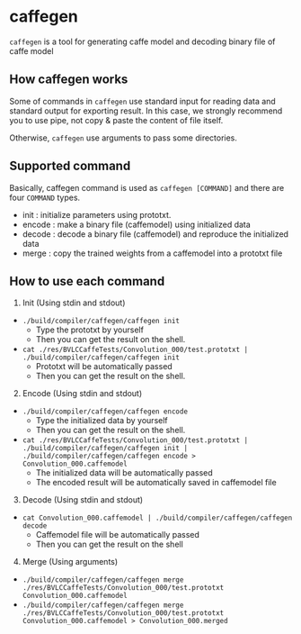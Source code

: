 # caffegen

`caffegen` is a tool for generating caffe model and decoding binary file of caffe model

## How caffegen works

Some of commands in `caffegen` use standard input for reading data and standard output for exporting result.
In this case, we strongly recommend you to use pipe, not copy & paste the content of file itself.

Otherwise, `caffegen` use arguments to pass some directories.

## Supported command

Basically, caffegen command is used as `caffegen [COMMAND]` and there are four `COMMAND` types.
 - init : initialize parameters using prototxt.
 - encode : make a binary file (caffemodel) using initialized data
 - decode : decode a binary file (caffemodel) and reproduce the initialized data
 - merge : copy the trained weights from a caffemodel into a prototxt file

## How to use each command

1. Init (Using stdin and stdout)
 - `./build/compiler/caffegen/caffegen init`
     - Type the prototxt by yourself
     - Then you can get the result on the shell.
 - `cat ./res/BVLCCaffeTests/Convolution_000/test.prototxt | ./build/compiler/caffegen/caffegen init`
     - Prototxt will be automatically passed
     - Then you can get the result on the shell.

2. Encode (Using stdin and stdout)
 - `./build/compiler/caffegen/caffegen encode`
     - Type the initialized data by yourself
     - Then you can get the result on the shell.
 - `cat ./res/BVLCCaffeTests/Convolution_000/test.prototxt | ./build/compiler/caffegen/caffegen init | ./build/compiler/caffegen/caffegen encode > Convolution_000.caffemodel`
     - The initialized data will be automatically passed
     - The encoded result will be automatically saved in caffemodel file

3. Decode (Using stdin and stdout)
 - `cat Convolution_000.caffemodel | ./build/compiler/caffegen/caffegen decode`
     - Caffemodel file will be automatically passed
     - Then you can get the result on the shell

4. Merge (Using arguments)
 - `./build/compiler/caffegen/caffegen merge ./res/BVLCCaffeTests/Convolution_000/test.prototxt Convolution_000.caffemodel`
 - `./build/compiler/caffegen/caffegen merge ./res/BVLCCaffeTests/Convolution_000/test.prototxt Convolution_000.caffemodel > Convolution_000.merged`
